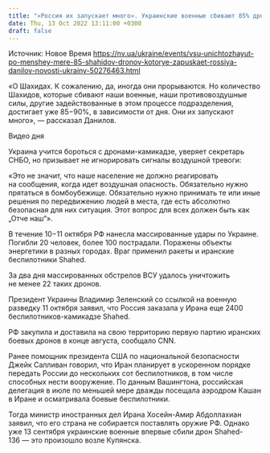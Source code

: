 ```yaml
---
title: "«Россия их запускает много». Украинские военные сбивают 85% дронов-камикадзе Shahed — Данилов"
date: Thu, 13 Oct 2022 13:11:00 +0300
draft: false
---
```

Источник: Новое Время https://nv.ua/ukraine/events/vsu-unichtozhayut-po-menshey-mere-85-shahidov-dronov-kotorye-zapuskaet-rossiya-danilov-novosti-ukrainy-50276463.html


«О Шахидах. К сожалению, да, иногда они прорываются. Но количество Шахидов, которые сбивают наши военные, наши противовоздушные силы, другие задействованные в этом процессе подразделения, достигает уже 85−90%, в зависимости от дня. Они их запускают много», — рассказал Данилов.

 Видео дня   

Украина учится бороться с дронами-камикадзе, уверяет секретарь СНБО, но призывает не игнорировать сигналы воздушной тревоги:

«Это не значит, что наше население не должно реагировать на сообщения, когда идет воздушная опасность. Обязательно нужно прятаться в бомбоубежище. Обязательно нужно принимать те или иные решения по передвижению людей в места, где есть абсолютно безопасная для них ситуация. Этот вопрос для всех должен быть как „Отче наш“».

В течение 10−11 октября РФ нанесла массированные удары по Украине. Погибли 20 человек, более 100 пострадали. Поражены объекты энергетики в разных городах. Враг применил ракеты и иранские беспилотники Shahed.

За два дня массированных обстрелов ВСУ удалось уничтожить не менее 22 таких дронов.

Президент Украины Владимир Зеленский со ссылкой на военную разведку 11 октября заявил, что Россия заказала у Ирана еще 2400 беспилотников-камикадзе Shahed.

РФ закупила и доставила на свою территорию первую партию иранских боевых дронов в конце августа, сообщало CNN.

Ранее помощник президента США по национальной безопасности Джейк Салливан говорил, что Иран планирует в ускоренном порядке передать России до нескольких сот беспилотников, в том числе способных нести вооружение. По данным Вашингтона, российская делегация в июле по меньшей мере дважды посещала аэродром Кашан в Иране и осматривала боевые беспилотники.

Тогда министр иностранных дел Ирана Хосейн-Амир Абдоллахиан заявил, что его страна не собирается поставлять оружие РФ. Однако уже 13 сентября украинские военные впервые сбили дрон Shahed-136 — это произошло возле Купянска.
